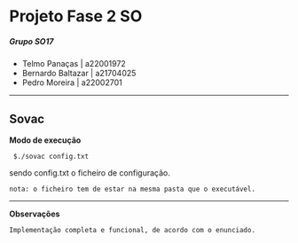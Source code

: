 # Projeto Fase 2 SO
##### Grupo SO17
- Telmo Panaças | a22001972
- Bernardo Baltazar | a21704025
- Pedro Moreira | a22002701
---
## Sovac
**Modo de execução**
```
 $./sovac config.txt
 ```
sendo config.txt o ficheiro de configuração.
```
nota: o ficheiro tem de estar na mesma pasta que o executável.
```
--- 
**Observações**
```
Implementação completa e funcional, de acordo com o enunciado.
```
